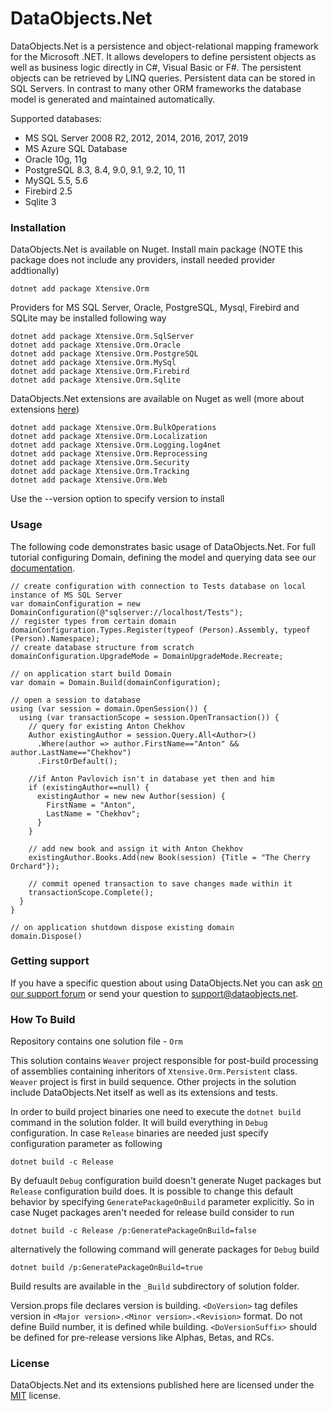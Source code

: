 ﻿# DataObjects.Net

DataObjects.Net is a persistence and object-relational mapping framework for the Microsoft .NET. It allows developers to define persistent objects as well as business logic directly in C#, Visual Basic or F#. The persistent objects can be retrieved by LINQ queries. Persistent data can be stored in SQL Servers. In contrast to many other ORM frameworks the database model is generated and maintained automatically.

Supported databases:
- MS SQL Server 2008 R2, 2012, 2014, 2016, 2017, 2019
- MS Azure SQL Database
- Oracle 10g, 11g
- PostgreSQL 8.3, 8.4, 9.0, 9.1, 9.2, 10, 11
- MySQL 5.5, 5.6
- Firebird 2.5
- Sqlite 3

### Installation

DataObjects.Net is available on Nuget. Install main package (NOTE this package does not include any providers, install needed provider addtionally)

    dotnet add package Xtensive.Orm

Providers for MS SQL Server, Oracle, PostgreSQL, Mysql, Firebird and SQLite may be installed following way

    dotnet add package Xtensive.Orm.SqlServer
    dotnet add package Xtensive.Orm.Oracle
    dotnet add package Xtensive.Orm.PostgreSQL
    dotnet add package Xtensive.Orm.MySql
    dotnet add package Xtensive.Orm.Firebird
    dotnet add package Xtensive.Orm.Sqlite

DataObjects.Net extensions are available on Nuget as well (more about extensions [here](https://github.com/DataObjects-NET/dataobjects-net/blob/master/Documentation/Extensions.md))

    dotnet add package Xtensive.Orm.BulkOperations
    dotnet add package Xtensive.Orm.Localization
    dotnet add package Xtensive.Orm.Logging.log4net
    dotnet add package Xtensive.Orm.Reprocessing
    dotnet add package Xtensive.Orm.Security
    dotnet add package Xtensive.Orm.Tracking
    dotnet add package Xtensive.Orm.Web

Use the --version option to specify version to install

### Usage 

The following  code demonstrates  basic usage of DataObjects.Net. For full tutorial configuring Domain, defining the model and querying data see our [documentation](http://help.dataobjects.net).

    // create configuration with connection to Tests database on local instance of MS SQL Server
    var domainConfiguration = new DomainConfiguration(@"sqlserver://localhost/Tests");
    // register types from certain domain
    domainConfiguration.Types.Register(typeof (Person).Assembly, typeof (Person).Namespace);
    // create database structure from scratch
    domainConfiguration.UpgradeMode = DomainUpgradeMode.Recreate;

    // on application start build Domain
    var domain = Domain.Build(domainConfiguration);

    // open a session to database
    using (var session = domain.OpenSession()) {
      using (var transactionScope = session.OpenTransaction()) {
        // query for existing Anton Chekhov
        Author existingAuthor = session.Query.All<Author>()
          .Where(author => author.FirstName=="Anton" && author.LastName=="Chekhov")
          .FirstOrDefault();

        //if Anton Pavlovich isn't in database yet then and him
        if (existingAuthor==null) {
          existingAuthor = new new Author(session) {
            FirstName = "Anton",
            LastName = "Chekhov";
          }
        }

        // add new book and assign it with Anton Chekhov
        existingAuthor.Books.Add(new Book(session) {Title = "The Cherry Orchard"});

        // commit opened transaction to save changes made within it
        transactionScope.Complete();
      }
    }

    // on application shutdown dispose existing domain
    domain.Dispose()



### Getting support

If you have a specific question about using DataObjects.Net you can ask [on our support forum](http://support.x-tensive.com) or send your question to [support@dataobjects.net](mailto:support@dataobjects.net).

### How To Build

Repository contains one solution file - `Orm`

This solution contains `Weaver` project responsible for post-build processing of assemblies containing inheritors of `Xtensive.Orm.Persistent` class. `Weaver` project is first in build sequence. Other projects in the solution include DataObjects.Net itself as well as its extensions and tests.

In order to build project binaries one need to execute the `dotnet build` command in the solution folder. It will build everything in `Debug` configuration. In case `Release` binaries are needed just specify configuration parameter as following

    dotnet build -c Release

By defuault `Debug` configuration build doesn't generate Nuget packages but `Release` configuration build does. It is possible to change this default behavior by specifying `GeneratePackageOnBuild` parameter explicitly.
So in case Nuget packages aren't needed for release build consider to run 

    dotnet build -c Release /p:GeneratePackageOnBuild=false

alternatively the following command will generate packages for `Debug` build

    dotnet build /p:GeneratePackageOnBuild=true

Build results are available in the `_Build` subdirectory of solution folder.


Version.props file declares version is building. `<DoVersion>` tag defiles version in `<Major version>.<Minor version>.<Revision>` format. Do not define Build number, it is defined while building. `<DoVersionSuffix>` should be defined for pre-release versions like Alphas, Betas, and RCs.

### License

DataObjects.Net and its extensions published here are licensed under the [MIT](https://github.com/DataObjects-NET/dataobjects-net/blob/master/License.txt) license.